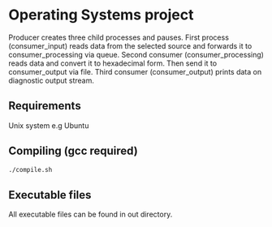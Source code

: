 # Operating Systems project

Producer creates three child processes and pauses. First process (consumer_input) reads data from the selected source and forwards it to consumer_processing via queue. Second consumer (consumer_processing) reads data and convert it to hexadecimal form. Then send it to consumer_output via file. Third consumer (consumer_output) prints data on diagnostic output stream.

## Requirements
Unix system e.g Ubuntu

## Compiling (gcc required)
```bash
./compile.sh
```

## Executable files
All executable files can be found in out directory.
